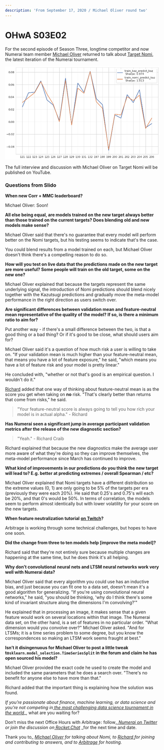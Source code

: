 ```yaml
---
description: 'From September 17, 2020 / Michael Oliver round two'
---
```


# OHwA S03E02

For the second episode of Season Three, longtime competitor and now Numerai team member [Michael Oliver](https://numer.ai/mdo) returned to talk about [Target Nomi](https://forum.numer.ai/t/new-target-nomi-release/959), the latest iteration of the Numerai tournament.

![Kazutsugi vs Nomi](../../.gitbook/assets/target-nomi.png)

The full interview and discussion with Michael Oliver on Target Nomi will be published on YouTube.

### Questions from Slido

**When new Corr + MMC leaderboard?**

Michael Oliver: Soon!

**All else being equal, are models trained on the new target always better than those trained on the current targets? Does blending old and new models make sense?**

Michael Oliver said that there's no guarantee that every model will perform better on the Nomi targets, but his testing seems to indicate that's the case.

You could blend results from a model trained on each, but Michael Oliver doesn't think there's a compelling reason to do so.

**How will you test on live data that the predictions made on the new target are more useful? Some people will train on the old target, some on the new one?**

Michael Oliver explained that because the targets represent the same underlying signal, the introduction of Nomi predictions should blend nicely together with the Kazutsugi predictions and gradually move the meta-model performance in the right direction as users switch over. 

**Are significant differences between validation mean and feature-neutral mean representative of the quality of the model? If so, is there a minimum ratio to aim for?**

Put another way - if there's a small difference between the two, is that a good thing or a bad thing? Or if it's good to be close, what should users aim for?

Michael Oliver said it's a question of how much risk a user is willing to take on. "If your validation mean is much higher than your feature-neutral mean, that means you have a lot of feature exposure," he said, "which means you have a lot of feature risk and your model is pretty linear."

He concluded with, "whether or not that's good is an empirical question. I wouldn't do it."

[Richard](https://twitter.com/richardcraib) added that one way of thinking about feature-neutral mean is as the score you get when taking on **no** risk. "That's clearly better than returns that come from risks," he said. 

> "Your feature-neutral score is always going to tell you how rich your model is in actual alpha." - Richard

**Has Numerai seen a significant jump in average participant validation metrics after the release of the new diagnostic section?**

> "Yeah." - Richard Craib

Richard explained that because the new diagnostics make the average user more aware of what they're doing so they can improve themselves, the meta-model performance since March has continued to improve. 

**What kind of improvements in our predictions do you think the new target will lead to? E.g. better at predicting extremes / overall Spearman / etc?**

Michael Oliver explained that Nomi targets have a different distribution so the extreme values \(0, 1\) are only going to be 5% of the targets per era \(previously they were each 20%\). He said that 0.25's and 0.75's will each be 20%, and that 0's would be 50%. In terms of correlation, the models seem to perform almost identically but with lower volatility for your score on the new targets. 

**When feature neutralization tutorial** [**on Twitch**](https://www.twitch.tv/prof_jtaylor)**?** 

Arbitrage is working through some technical challenges, but hopes to have one soon.

**Did the change from three to ten models help \[improve the meta model\]?**

Richard said that they're not entirely sure because multiple changes are happening at the same time, but he does think it's all helping. 

**Why don’t convolutional neural nets and LTSM neural networks work very well with Numerai data?**

Michael Oliver said that every algorithm you could use has an inductive bias, and just because you can fit one to a data set, doesn't mean it's a good algorithm for generalizing. "If you're using convolutional neural networks," he said, "you should be thinking, 'why do I think there's some kind of invariant structure along the dimensions I'm convolving?'"

He explained that in processing an image, it makes sense that a given feature would work on several locations within that image. The Numerai data set, on the other hand, is a set of features in no particular order. "What dimension would you convolve over?" Michael Oliver asked. "And for LTSMs; it is a time series problem to some degree, but you know the correspondences so making an LTSM work seems fraught at best."

**Isn’t it disingenuous for Michael Oliver to post a little tweak to`sklearn.model_selection.TimeSeriesSplit` in the forum and claim he has open sourced his model?** 

Michael Oliver provided the exact code he used to create the model and included the same parameters that he does a search over. "There's no benefit for anyone else to have more than that." 

Richard added that the important thing is explaining how the solution was found.

_If you’re passionate about finance, machine learning, or data science and you’re not competing in_[ _the most challenging data science tournament in the world_](https://numer.ai/tournament)_, what are you waiting for?  
  
Don’t miss the next Office Hours with Arbitrage : follow_[ _Numerai on Twitter_](http://twitter.com/numerai) _or join the discussion on_[ _Rocket.Chat_](https://community.numer.ai/home) _for the next time and date.   
  
Thank you to_ [_Michael Oliver_](https://numer.ai/mdo) _for talking about Nomi, to_ [_Richard_ ](https://twitter.com/richardcraib)_for joining and contributing to answers,_ _and to_ [_Arbitrage_](https://numer.ai/arbitrage) _for hosting._











